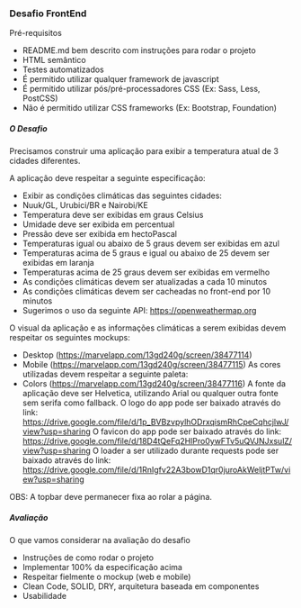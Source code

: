 ### <ContaAzul>Desafio FrontEnd</ContaAzul>

Pré-requisitos

- README.md bem descrito com instruções para rodar o projeto
- HTML semântico
- Testes automatizados
- É permitido utilizar qualquer framework de javascript
- É permitido utilizar pós/pré-processadores CSS (Ex: Sass, Less, PostCSS)
- Não é permitido utilizar CSS frameworks (Ex: Bootstrap, Foundation)

##### O Desafio
Precisamos construir uma aplicação para exibir a temperatura atual de 3 cidades
diferentes.

A aplicação deve respeitar a seguinte especificação:

- Exibir as condições climáticas das seguintes cidades:
- Nuuk/GL, Urubici/BR e Nairobi/KE
- Temperatura deve ser exibidas em graus Celsius
- Umidade deve ser exibida em percentual
- Pressão deve ser exibida em hectoPascal
- Temperaturas igual ou abaixo de 5 graus devem ser exibidas em azul
- Temperaturas acima de 5 graus e igual ou abaixo de 25 devem ser exibidas
em laranja
- Temperaturas acima de 25 graus devem ser exibidas em vermelho
- As condições climáticas devem ser atualizadas a cada 10 minutos
- As condições climáticas devem ser cacheadas no front-end por 10 minutos
- Sugerimos o uso da seguinte API: https://openweathermap.org

O visual da aplicação e as informações climáticas a serem exibidas devem
respeitar os seguintes mockups:
- Desktop (https://marvelapp.com/13gd240g/screen/38477114)
- Mobile (https://marvelapp.com/13gd240g/screen/38477115)
As cores utilizadas devem respeitar a seguinte paleta:
- Colors (https://marvelapp.com/13gd240g/screen/38477116)
A fonte da aplicação deve ser Helvetica, utilizando Arial ou qualquer outra fonte
sem serifa como fallback.
O logo do app pode ser baixado através do link:
https://drive.google.com/file/d/1p_BVBzvpylhODrxqismRhCpeCqhcjlwJ/view?usp=sharing
O favicon do app pode ser baixado através do link:
https://drive.google.com/file/d/18D4tQeFq2HlPro0ywFTv5uQVJNJxsulZ/view?usp=sharing
O loader a ser utilizado durante requests pode ser baixado através do link:
https://drive.google.com/file/d/1RnIgfv22A3bowD1qr0juroAkWeljtPTw/view?usp=sharing

OBS: A topbar deve permanecer fixa ao rolar a página.

##### Avaliação

O que vamos considerar na avaliação do desafio

- Instruções de como rodar o projeto
- Implementar 100% da especificação acima
- Respeitar fielmente o mockup (web e mobile)
- Clean Code, SOLID, DRY, arquitetura baseada em componentes
- Usabilidade

